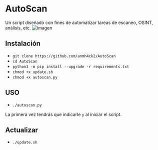 # AutoScan
Un script diseñado con fines de automatizar tareas de escaneo, OSINT, análisis, etc.
![imagen](https://user-images.githubusercontent.com/116729095/206595388-439c198b-7c68-4412-9397-c5a1e4aa9b4a.png)


## Instalación
- `git clone https://github.com/anmh4ck2/AutoScan`
- `cd AutoScan`
- `python3 -m pip install --upgrade -r requirements.txt`
- `chmod +x update.sh`
- `chmod +x autoscan.py`

## USO
- `./autoscan.py`

La primera vez tendrás que indicarle `y` al iniciar el script.

## Actualizar
- `./update.sh`
